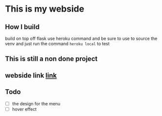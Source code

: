 # This is my webside

## How I build
build on top off flask
use heroku command and be sure to use to source the venv
and just run the command ```heroku local``` to test
## This is still a non done project
## webside link [link](https://seabass6969.herokuapp.com/)
## Todo
- [ ] the design for the menu
- [ ] hover effect
